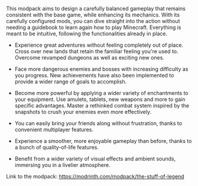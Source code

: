 This modpack aims to design a carefully balanced gameplay that remains consistent with the base game, while enhancing its mechanics. With its carefully configured mods, you can dive straight into the action without needing a guidebook to learn again how to play Minecraft. Everything is meant to be intuitive, following the functionalities already in place.

  - Experience great adventures without feeling completely out of place. Cross over new lands that retain the familiar feeling you're used to. Overcome revamped dungeons as well as exciting new ones.

  - Face more dangerous enemies and bosses with increasing difficulty as you progress. New achievements have also been implemented to provide a wider range of goals to accomplish.

  - Become more powerful by applying a wider variety of enchantments to your equipment. Use amulets, tablets, new weapons and more to gain specific advantages. Master a rethinked combat system inspired by the snapshots to crush your enemies even more effectively.

  - You can easily bring your friends along without frustration, thanks to convenient multiplayer features.

  - Experience a smoother, more enjoyable gameplay than before, thanks to a bunch of quality-of-life features.

  - Benefit from a wider variety of visual effects and ambient sounds, immersing you in a livelier atmosphere.


Link to the modpack: https://modrinth.com/modpack/the-stuff-of-legend
